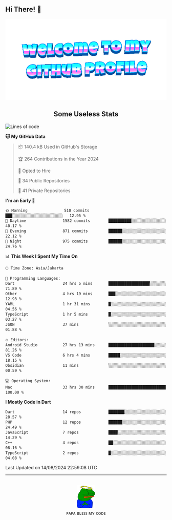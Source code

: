 ## Hi There! 👋

<div align="center">
	<img src="https://raw.githubusercontent.com/deogw/deogw/main/assets/welkom.gif" alt="welkom to my github profile">
	<br>
</div>
<h2 style="text-align:center">Some Useless Stats</h3>

<!--START_SECTION:waka-->
![Lines of code](https://img.shields.io/badge/From%20Hello%20World%20I%27ve%20Written-11.4%20million%20lines%20of%20code-blue)

**🐱 My GitHub Data** 

> 📦 140.4 kB Used in GitHub's Storage 
 > 
> 🏆 264 Contributions in the Year 2024
 > 
> 💼 Opted to Hire
 > 
> 📜 34 Public Repositories 
 > 
> 🔑 41 Private Repositories 
 > 
**I'm an Early 🐤** 

```text
🌞 Morning                510 commits         ███░░░░░░░░░░░░░░░░░░░░░░   12.95 % 
🌆 Daytime                1582 commits        ██████████░░░░░░░░░░░░░░░   40.17 % 
🌃 Evening                871 commits         ██████░░░░░░░░░░░░░░░░░░░   22.12 % 
🌙 Night                  975 commits         ██████░░░░░░░░░░░░░░░░░░░   24.76 % 
```


📊 **This Week I Spent My Time On** 

```text
🕑︎ Time Zone: Asia/Jakarta

💬 Programming Languages: 
Dart                     24 hrs 5 mins       ██████████████████░░░░░░░   71.89 % 
Other                    4 hrs 19 mins       ███░░░░░░░░░░░░░░░░░░░░░░   12.93 % 
YAML                     1 hr 31 mins        █░░░░░░░░░░░░░░░░░░░░░░░░   04.56 % 
TypeScript               1 hr 5 mins         █░░░░░░░░░░░░░░░░░░░░░░░░   03.27 % 
JSON                     37 mins             ░░░░░░░░░░░░░░░░░░░░░░░░░   01.88 % 

🔥 Editors: 
Android Studio           27 hrs 13 mins      ████████████████████░░░░░   81.26 % 
VS Code                  6 hrs 4 mins        █████░░░░░░░░░░░░░░░░░░░░   18.15 % 
Obsidian                 11 mins             ░░░░░░░░░░░░░░░░░░░░░░░░░   00.59 % 

💻 Operating System: 
Mac                      33 hrs 30 mins      █████████████████████████   100.00 % 
```

**I Mostly Code in Dart** 

```text
Dart                     14 repos            ███████░░░░░░░░░░░░░░░░░░   28.57 % 
PHP                      12 repos            ██████░░░░░░░░░░░░░░░░░░░   24.49 % 
JavaScript               7 repos             ████░░░░░░░░░░░░░░░░░░░░░   14.29 % 
C++                      4 repos             ██░░░░░░░░░░░░░░░░░░░░░░░   08.16 % 
TypeScript               2 repos             █░░░░░░░░░░░░░░░░░░░░░░░░   04.08 % 
```




 Last Updated on 14/08/2024 22:59:08 UTC
<!--END_SECTION:waka-->
---
<div align="center">
    <br>
    <a href="https://bit.ly/3A2g5zU">
        <img src="https://raw.githubusercontent.com/deogw/deogw/main/assets/papabless.png"
            alt="welkom to my github profile" height="75px">
    </a>
    <br>
ᴘᴀᴘᴀ ʙʟᴇꜱꜱ ᴍʏ ᴄᴏᴅᴇ
</div>

